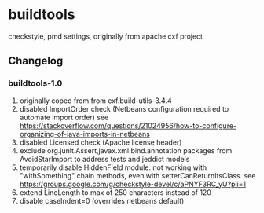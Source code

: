 # buildtools

checkstyle, pmd settings, originally from apache cxf project

## Changelog

### buildtools-1.0

1. originally coped from  from cxf.build-utils-3.4.4
2. disabled ImportOrder check (Netbeans configuration required to automate import order)
see https://stackoverflow.com/questions/21024956/how-to-configure-organizing-of-java-imports-in-netbeans
3. disabled Licensed check (Apache license header)
4. exclude org.junit.Assert,javax.xml.bind.annotation packages from AvoidStarImport to address tests and jeddict models
5. temporarily disable HiddenField module. not working with "withSomething" chain methods, even with setterCanReturnItsClass.
see https://groups.google.com/g/checkstyle-devel/c/aPNYF3RC_yU?pli=1
6. extend LineLength to max of 250 characters instead of 120
7. disable caseIndent=0 (overrides netbeans default)